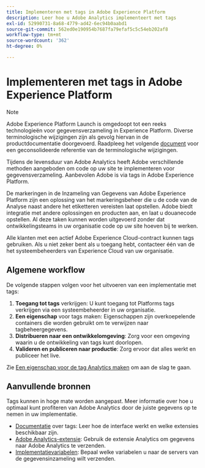 ```yaml
---
title: Implementeren met tags in Adobe Experience Platform
description: Leer hoe u Adobe Analytics implementeert met tags
exl-id: 52990731-8a68-4779-ad42-6ec94b0aabd1
source-git-commit: 562ed0e190954b7687fa79efaf5c5c54eb202af8
workflow-type: tm+mt
source-wordcount: '362'
ht-degree: 0%

---
```


# Implementeren met tags in Adobe Experience Platform

>[!NOTE]
>Adobe Experience Platform Launch is omgedoopt tot een reeks technologieën voor gegevensverzameling in Experience Platform. Diverse terminologische wijzigingen zijn als gevolg hiervan in de productdocumentatie doorgevoerd. Raadpleeg het volgende [document](https://experienceleague.adobe.com/docs/experience-platform/tags/term-updates.html?lang=en) voor een geconsolideerde referentie van de terminologische wijzigingen.

Tijdens de levensduur van Adobe Analytics heeft Adobe verschillende methoden aangeboden om code op uw site te implementeren voor gegevensverzameling. Aanbevolen Adobe is via tags in Adobe Experience Platform.

De markeringen in de Inzameling van Gegevens van Adobe Experience Platform zijn een oplossing van het markeringsbeheer die u de code van de Analyse naast andere het etiketteren vereisten laat opstellen. Adobe biedt integratie met andere oplossingen en producten aan, en laat u douanecode opstellen. Al deze taken kunnen worden uitgevoerd zonder dat ontwikkelingsteams in uw organisatie code op uw site hoeven bij te werken.

Alle klanten met een actief Adobe Experience Cloud-contract kunnen tags gebruiken. Als u niet zeker bent als u toegang hebt, contacteer één van de het systeembeheerders van Experience Cloud van uw organisatie.

## Algemene workflow

De volgende stappen volgen voor het uitvoeren van een implementatie met tags:

1. **Toegang tot tags** verkrijgen: U kunt toegang tot Platforms tags verkrijgen via een systeembeheerder in uw organisatie.
2. **Een eigenschap** voor tags maken: Eigenschappen zijn overkoepelende containers die worden gebruikt om te verwijzen naar tagbeheergegevens.
3. **Distribueren naar een ontwikkelomgeving**: Zorg voor een omgeving waarin u de ontwikkeling van tags kunt doorlopen.
4. **Valideren en publiceren naar productie**: Zorg ervoor dat alles werkt en publiceer het live.

Zie [Een eigenschap voor de tag Analytics maken](create-analytics-property.md) om aan de slag te gaan.

## Aanvullende bronnen

Tags kunnen in hoge mate worden aangepast. Meer informatie over hoe u optimaal kunt profiteren van Adobe Analytics door de juiste gegevens op te nemen in uw implementatie.

* [Documentatie](https://experienceleague.adobe.com/docs/experience-platform/tags/home.html?lang=en#) over tags: Leer hoe de interface werkt en welke extensies beschikbaar zijn.
* [Adobe Analytics-extensie](https://experienceleague.adobe.com/docs/experience-platform/tags/extensions/adobe/analytics/overview.html?lang=en): Gebruik de extensie Analytics om gegevens naar Adobe Analytics te verzenden.
* [Implementatievariabelen](../vars/overview.md): Bepaal welke variabelen u naar de servers van de gegevensinzameling wilt verzenden.
